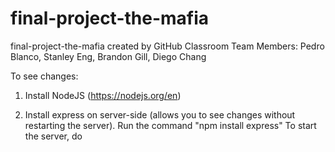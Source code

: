 # final-project-the-mafia
final-project-the-mafia created by GitHub Classroom
Team Members: Pedro Blanco, Stanley Eng, Brandon Gill, Diego Chang

To see changes:

1. Install NodeJS (https://nodejs.org/en)

2. Install express on server-side (allows you to see changes without restarting the server).
    Run the command "npm install express"
    To start the server, do 
